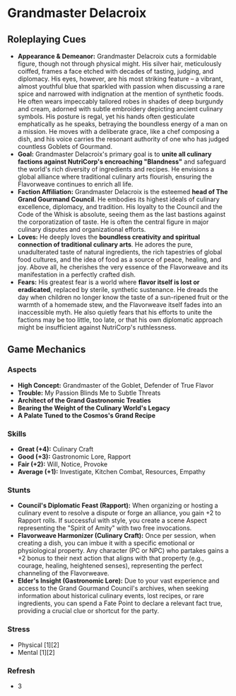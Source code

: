 # Grandmaster Delacroix

## Roleplaying Cues

*   **Appearance & Demeanor:** Grandmaster Delacroix cuts a formidable figure, though not through physical might. His silver hair, meticulously coiffed, frames a face etched with decades of tasting, judging, and diplomacy. His eyes, however, are his most striking feature – a vibrant, almost youthful blue that sparkled with passion when discussing a rare spice and narrowed with indignation at the mention of synthetic foods. He often wears impeccably tailored robes in shades of deep burgundy and cream, adorned with subtle embroidery depicting ancient culinary symbols. His posture is regal, yet his hands often gesticulate emphatically as he speaks, betraying the boundless energy of a man on a mission. He moves with a deliberate grace, like a chef composing a dish, and his voice carries the resonant authority of one who has judged countless Goblets of Gourmand.
*   **Goal:** Grandmaster Delacroix's primary goal is to **unite all culinary factions against NutriCorp's encroaching "Blandness"** and safeguard the world's rich diversity of ingredients and recipes. He envisions a global alliance where traditional culinary arts flourish, ensuring the Flavorweave continues to enrich all life.
*   **Faction Affiliation:** Grandmaster Delacroix is the esteemed **head of The Grand Gourmand Council**. He embodies its highest ideals of culinary excellence, diplomacy, and tradition. His loyalty to the Council and the Code of the Whisk is absolute, seeing them as the last bastions against the corporatization of taste. He is often the central figure in major culinary disputes and organizational efforts.
*   **Loves:** He deeply loves the **boundless creativity and spiritual connection of traditional culinary arts**. He adores the pure, unadulterated taste of natural ingredients, the rich tapestries of global food cultures, and the idea of food as a source of peace, healing, and joy. Above all, he cherishes the very essence of the Flavorweave and its manifestation in a perfectly crafted dish.
*   **Fears:** His greatest fear is a world where **flavor itself is lost or eradicated**, replaced by sterile, synthetic sustenance. He dreads the day when children no longer know the taste of a sun-ripened fruit or the warmth of a homemade stew, and the Flavorweave itself fades into an inaccessible myth. He also quietly fears that his efforts to unite the factions may be too little, too late, or that his own diplomatic approach might be insufficient against NutriCorp's ruthlessness.

## Game Mechanics

### Aspects

*   **High Concept:** Grandmaster of the Goblet, Defender of True Flavor
*   **Trouble:** My Passion Blinds Me to Subtle Threats
*   **Architect of the Grand Gastronomic Treaties**
*   **Bearing the Weight of the Culinary World's Legacy**
*   **A Palate Tuned to the Cosmos's Grand Recipe**

### Skills

*   **Great (+4):** Culinary Craft
*   **Good (+3):** Gastronomic Lore, Rapport
*   **Fair (+2):** Will, Notice, Provoke
*   **Average (+1):** Investigate, Kitchen Combat, Resources, Empathy

### Stunts

*   **Council's Diplomatic Feast (Rapport):** When organizing or hosting a culinary event to resolve a dispute or forge an alliance, you gain +2 to Rapport rolls. If successful with style, you create a scene Aspect representing the "Spirit of Amity" with two free invocations.
*   **Flavorweave Harmonizer (Culinary Craft):** Once per session, when creating a dish, you can imbue it with a specific emotional or physiological property. Any character (PC or NPC) who partakes gains a +2 bonus to their next action that aligns with that property (e.g., courage, healing, heightened senses), representing the perfect channeling of the Flavorweave.
*   **Elder's Insight (Gastronomic Lore):** Due to your vast experience and access to the Grand Gourmand Council's archives, when seeking information about historical culinary events, lost recipes, or rare ingredients, you can spend a Fate Point to declare a relevant fact true, providing a crucial clue or shortcut for the party.

### Stress

*   Physical [1][2]
*   Mental [1][2]

### Refresh

*   3